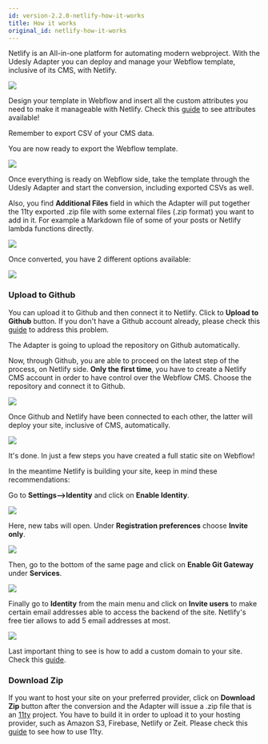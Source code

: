 ```yaml
---
id: version-2.2.0-netlify-how-it-works
title: How it works
original_id: netlify-how-it-works
---
```


Netlify is an All-in-one platform for automating modern webproject. With the Udesly Adapter you can deploy and manage your Webflow template, inclusive of its CMS, with Netlify.

![](assets/jamstack.svg)

Design your template in Webflow and insert all the custom attributes you need to make it manageable with Netlify.
Check this [guide](https://docs.udesly.com/netlify-custom-attributes) to see attributes available!

Remember to export CSV of your CMS data. 

You are now ready to export the Webflow template.

![](assets/netlify-export.png)

Once everything is ready on Webflow side, take the template through the Udesly Adapter and start the conversion, including exported CSVs as well.

Also, you find **Additional Files** field in which the Adapter will put together the 11ty exported .zip file with some external files (.zip format) you want to add in it. For example a Markdown file of some of your posts or Netlify lambda functions directly.

![](assets/netlify-export-csv.png)

Once converted, you have 2 different options available:

![](assets/upload-github.png)

### Upload to Github

You can upload it to Github and then connect it to Netlify. Click to **Upload to Github** button. If you don't have a Github account already, please check this [guide](https://help.github.com/en/github/getting-started-with-github/signing-up-for-a-new-github-account) to address this problem. 

The Adapter is going to upload the repository on Github automatically.

Now, through Github, you are able to proceed on the latest step of the process, on Netlify side. 
**Only the first time**, you have to create a Netlify CMS account in order to have control over the Webflow CMS. Choose the repository and connect it to Github.

![](assets/netlify-github.png)

Once Github and Netlify have been connected to each other, the latter will deploy your site, inclusive of CMS, automatically.

![](assets/netlify-deploy.png)

It's done. In just a few steps you have created a full static site on Webflow!

In the meantime Netlify is building your site, keep in mind these recommendations:

Go to **Settings-->Identity** and click on **Enable Identity**.

![](assets/netlify-identity.png)

Here, new tabs will open. Under **Registration preferences** choose **Invite only**.

![](assets/netlify-registration.png)

Then, go to the bottom of the same page and click on **Enable Git Gateway** under **Services**.

![](assets/netlify-git-gateway.png)

Finally go to **Identity** from the main menu and click on **Invite users** to make certain email addresses able to access the backend of the site. Netlify's free tier allows to add 5 email addresses at most.

![](assets/netlify-invite.png)

Last important thing to see is how to add a custom domain to your site. Check this [guide](https://docs.netlify.com/domains-https/custom-domains/#assign-a-domain-to-a-site).

### Download Zip

If you want to host your site on your preferred provider, click on **Download Zip** button after the conversion and the Adapter will issue a .zip file that is an [11ty](https://www.11ty.dev/) project. You have to build it in order to upload it to your hosting provider, such as Amazon S3, Firebase, Netlify or Zeit.  Please check this [guide](https://www.11ty.dev/docs/tutorials/) to see how to use 11ty.

